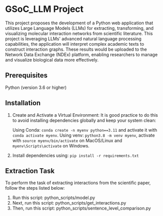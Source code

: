 # GSoC_LLM Project
This project proposes the development of a Python web application that utilizes Large Language Models (LLMs) for extracting, transforming, and visualizing molecular interaction networks from scientific literature. This project is leveraging LLMs' advanced natural language processing capabilities, the application will interpret complex academic texts to construct interaction graphs. These results would be uploaded to the Network Data Exchange (NDEx) platform, enabling researchers to manage and visualize biological data more effectively.

## Prerequisites
Python (version 3.6 or higher)

## Installation
1. Create and Activate a Virtual Environment: It is good practice to do this to avoid installing dependencies globally and keep your system clean:
   
   Using Conda: `conda create -n myenv python==3.11` and activate it with `conda activate myenv`.
   Using venv: `python3.8 -m venv myenv`, activate with `source myenv/bin/activate` on MacOS/Linux and `myenv\Scripts\activate` on Windows.
   
2. Install dependencies using: ```pip install -r requirements.txt```
   
## Extraction Task
To perform the task of extracting interactions from the scientific paper, follow the steps listed below:

1. Run this script: python_scripts/model.py
2. Next, run this script: python_scripts/get_interactions.py
3. Then, run this script: python_scripts/sentence_level_comparison.py

